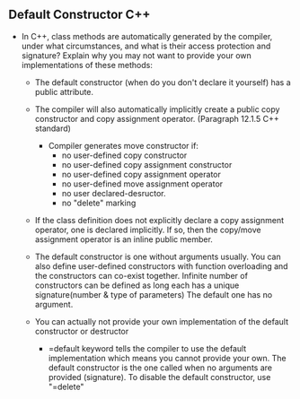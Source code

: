 ## Default Constructor C++
   * In C++, class methods are automatically generated by the compiler, under what circumstances, and what is their access protection and signature? Explain why you may not want to provide your own implementations of these methods:

      * The default constructor (when do you don't declare it yourself) has a public attribute.

      * The compiler will also automatically implicitly create a public copy constructor and copy assignment operator. (Paragraph 12.1.5 C++ standard)
        * Compiler generates move constructor if:
          * no user-defined copy constructor
          * no user-defined copy assignment constructor
          * no user-defined copy assignment operator
          * no user-defined move assignment operator
          * no user declared-desructor.
          * no "delete" marking

      * If the class definition does not explicitly declare a copy assignment operator, one is declared implicitly. If so, then the copy/move assignment operator is an inline public member.

      * The default constructor is one without arguments usually. You can also define user-defined constructors with function overloading and the constructors can co-exist together.
      Infinite number of constructors can be defined
      as long each has a unique signature(number & type of parameters) The default one has no argument.

      * You can actually not provide your own implementation of the default constructor or destructor
        * =default keyword tells the compiler to use the default implementation which means you cannot provide your own. The default constructor is the one called when no arguments are provided (signature). To disable the default constructor, use "=delete"
